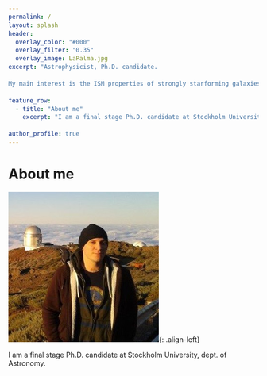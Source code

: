 ```yaml
---
permalink: / 
layout: splash
header:
  overlay_color: "#000"
  overlay_filter: "0.35"
  overlay_image: LaPalma.jpg
excerpt: "Astrophysicist, Ph.D. candidate. 

My main interest is the ISM properties of strongly starforming galaxies."

feature_row:
  - title: "About me"
    excerpt: "I am a final stage Ph.D. candidate at Stockholm University, dept. of Astronomy."

author_profile: true
---
```



# About me #

![Me at the NOT](/images/MigVedNOT_crop.jpg){: .align-left}

I am a final stage Ph.D. candidate at Stockholm University, dept. of
Astronomy.
